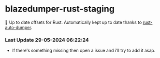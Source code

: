 # blazedumper-rust-staging

🚀 Up to date offsets for Rust. Automatically kept up to date thanks to [rust-auto-dumper](https://github.com/Akandesh/rust-auto-dumper).


### Last Update 29-05-2024 06:22:24
- If there's something missing then open a issue and i'll try to add it asap.